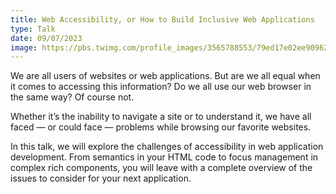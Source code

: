 ```yaml
---
title: Web Accessibility, or How to Build Inclusive Web Applications
type: Talk
date: 09/07/2023
image: https://pbs.twimg.com/profile_images/3565788553/79ed17e02ee909628ea2ea4b393f8c1a_400x400.png
---
```


We are all users of websites or web applications. But are we all equal when it comes to accessing this information? Do we all use our web browser in the same way? Of course not.

Whether it’s the inability to navigate a site or to understand it, we have all faced — or could face — problems while browsing our favorite websites.

In this talk, we will explore the challenges of accessibility in web application development. From semantics in your HTML code to focus management in complex rich components, you will leave with a complete overview of the issues to consider for your next application.
